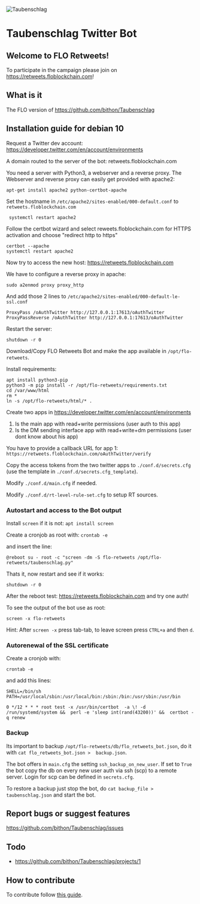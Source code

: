 ![Taubenschlag](https://s3.gifyu.com/images/Taubenschlag.jpg)
# Taubenschlag Twitter Bot
## Welcome to FLO Retweets! 
To participate in the campaign please join on https://retweets.floblockchain.com!
## What is it
The FLO version of https://github.com/bithon/Taubenschlag
## Installation guide for debian 10
Request a Twitter dev account: https://developer.twitter.com/en/account/environments

A domain routed to the server of the bot: retweets.floblockchain.com

You need a server with Python3, a webserver and a reverse proxy. The Webserver and reverse proxy can easily get provided with apache2:
```
apt-get install apache2 python-certbot-apache
```
Set the hostname in `/etc/apache2/sites-enabled/000-default.conf` to `retweets.floblockchain.com`
```
 systemctl restart apache2
```
Follow the certbot wizard and select reweets.floblockchain.com for HTTPS activation and choose "redirect http to https"
```
certbot --apache
systemctl restart apache2
```
Now try to access the new host: https://retweets.floblockchain.com

We have to configure a reverse proxy in apache:
```
sudo a2enmod proxy proxy_http
```
And add those 2 lines to `/etc/apache2/sites-enabled/000-default-le-ssl.conf`
```
ProxyPass /oAuthTwitter http://127.0.0.1:17613/oAuthTwitter
ProxyPassReverse /oAuthTwitter http://127.0.0.1:17613/oAuthTwitter
```
Restart the server:
```
shutdown -r 0
```
Download/Copy FLO Retweets Bot and make the app available in `/opt/flo-retweets`.

Install requirements:
```
apt install python3-pip
python3 -m pip install -r /opt/flo-retweets/requirements.txt
cd /var/www/html 
rm *
ln -s /opt/flo-retweets/html/* .
```
Create two apps in https://developer.twitter.com/en/account/environments
1. Is the main app with read+write permissions (user auth to this app)
2. Is the DM sending interface app with read+write+dm permissions (user dont know about his app)

You have to provide a callback URL for app 1: `https://retweets.floblockchain.com/oAuthTwitter/verify`

Copy the access tokens from the two twitter apps to `./conf.d/secrets.cfg` (use the template in 
`./conf.d/secrets.cfg_template`).

Modify `./conf.d/main.cfg` if needed.

Modify `./conf.d/rt-level-rule-set.cfg` to setup RT sources.

### Autostart and access to the Bot output
Install `screen` if it is not:
`apt install screen`

Create a cronjob as root with:
`crontab -e`

and insert the line:
```
@reboot su - root -c "screen -dm -S flo-retweets /opt/flo-retweets/taubenschlag.py"
```

Thats it, now restart and see if it works:
```
shutdown -r 0
```

After the reboot test: https://retweets.floblockchain.com and try one auth!

To see the output of the bot use as root:
```
screen -x flo-retweets
```

Hint: After `screen -x` press tab-tab, to leave screen press `CTRL+a` and then `d`. 

### Autorenewal of the SSL certificate
Create a cronjob with:
```
crontab -e
```

and add this lines:
```
SHELL=/bin/sh
PATH=/usr/local/sbin:/usr/local/bin:/sbin:/bin:/usr/sbin:/usr/bin

0 */12 * * * root test -x /usr/bin/certbot  -a \! -d /run/systemd/system &&  perl -e 'sleep int(rand(43200))' &&  certbot -q renew
```

### Backup
Its important to backup `/opt/flo-retweets/db/flo_retweets_bot.json`, do it with `cat flo_retweets_bot.json > 
backup.json`.

The bot offers in `main.cfg` the setting `ssh_backup_on_new_user`. If set to `True` the bot copy the db on every new 
user auth via ssh (scp) to a remote server. Login for scp can be defined in `secrets.cfg`.

To restore a backup just stop the bot, do `cat backup_file > taubenschlag.json` and start the bot.

## Report bugs or suggest features
https://github.com/bithon/Taubenschlag/issues
## Todo
- https://github.com/bithon/Taubenschlag/projects/1
## How to contribute
To contribute follow 
[this guide](https://github.com/bithon/Taubenschlag/blob/master/CONTRIBUTING.md).
